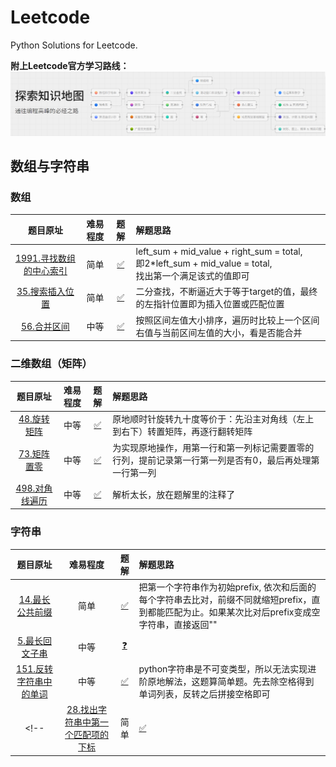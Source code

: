 # Leetcode
Python Solutions for Leetcode.

**附上Leetcode官方学习路线：**
![学习路线](image.png)

## 数组与字符串
### 数组
| 题目原址 | 难易程度 | 题解 | 解题思路 |
| :----: | :----: | :----: | :----- |
| [1991.寻找数组的中心索引](https://leetcode-cn.com/problems/find-the-middle-index-in-array/) | 简单 | [✅](00_数组与字符串/find-the-middle-index-in-array.py) | left_sum + mid_value + right_sum = total,<br>即2*left_sum + mid_value = total,<br>找出第一个满足该式的值即可 |
| [35.搜索插入位置](https://leetcode.cn/problems/search-insert-position/) | 简单 | [✅](00_数组与字符串/search-insert-position.py) | 二分查找，不断逼近大于等于target的值，最终的左指针位置即为插入位置或匹配位置 |
| [56.合并区间](https://leetcode.cn/problems/merge-intervals/)| 中等 | [✅](00_数组与字符串/merge-intervals.py) | 按照区间左值大小排序，遍历时比较上一个区间右值与当前区间左值的大小，看是否能合并 |

### 二维数组（矩阵）
| 题目原址 | 难易程度 | 题解 | 解题思路 |
| :----: | :----: | :----: | :----- |
| [48.旋转矩阵](https://leetcode-cn.com/problems/rotate-image/) | 中等 | [✅](00_数组与字符串/rotate-image.py) | 原地顺时针旋转九十度等价于：先沿主对角线（左上到右下）转置矩阵，再逐行翻转矩阵 |
| [73.矩阵置零](https://leetcode.cn/problems/set-matrix-zeroes/) | 中等 | [✅](00_数组与字符串/set-matrix-zeroes.py) | 为实现原地操作，用第一行和第一列标记需要置零的行列，提前记录第一行第一列是否有0，最后再处理第一行第一列 |
| [498.对角线遍历](https://leetcode.cn/problems/diagonal-traverse/) | 中等 | [✅](00_数组与字符串/diagonal-traverse.py) | 解析太长，放在题解里的注释了 |

### 字符串
| 题目原址 | 难易程度 | 题解 | 解题思路 |
| :----: | :----: | :----: | :----- |
| [14.最长公共前缀](https://leetcode.cn/problems/longest-common-prefix/) | 简单 | [✅](00_数组与字符串/longest-common-prefix.py) | 把第一个字符串作为初始prefix, 依次和后面的每个字符串去比对，前缀不同就缩短prefix，直到都能匹配为止。如果某次比对后prefix变成空字符串，直接返回"" |
| [5.最长回文子串](https://leetcode.cn/problems/longest-palindromic-substring/) | 中等 | [❓](00_数组与字符串/longest-common-prefix.py) |  |
| [151.反转字符串中的单词](https://leetcode.cn/problems/reverse-words-in-a-string/) | 中等 | [✅](00_数组与字符串/reverse-words-in-a-string.py) | python字符串是不可变类型，所以无法实现进阶原地解法，这题算简单题。先去除空格得到单词列表，反转之后拼接空格即可 |
<!-- | [28.找出字符串中第一个匹配项的下标](https://leetcode.cn/problems/find-the-index-of-the-first-occurrence-in-a-string/) | 简单 | [✅](00_数组与字符串/find-the-index-of-the-first-occurrence-in-a-string.py) |  | -->

